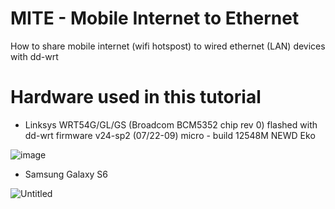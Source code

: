 # MITE - Mobile Internet to Ethernet
How to share mobile internet (wifi hotspost) to wired ethernet (LAN) devices with dd-wrt

# Hardware used in this tutorial
- Linksys WRT54G/GL/GS (Broadcom BCM5352 chip rev 0) flashed with dd-wrt firmware v24-sp2 (07/22-09) micro - build 12548M NEWD Eko

![image](https://user-images.githubusercontent.com/67799618/91665740-c87dea80-eaef-11ea-96f2-606682c35c73.png)
- Samsung Galaxy S6

![Untitled](https://user-images.githubusercontent.com/67799618/91666968-32e75880-eaf9-11ea-9f1f-19ad3ca9d5d2.png)

# 
